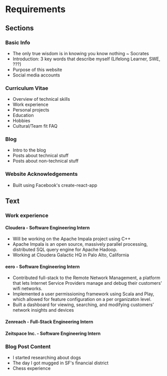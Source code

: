 # Requirements

## Sections

### Basic Info

* The only true wisdom is in knowing you know nothing ~ Socrates
* Introduction: 3 key words that describe myself (Lifelong Learner, SWE, ???)
* Purpose of this website
* Social media accounts

### Curriculum Vitae

* Overview of technical skills
* Work experience
* Personal projects
* Education
* Hobbies
* Cultural/Team fit FAQ

### Blog

* Intro to the blog
* Posts about technical stuff
* Posts about non-technical stuff

### Website Acknowledgements

* Built using Facebook's create-react-app

## Text

### Work experience

#### Cloudera - Software Engineering Intern

* Will be working on the Apache Impala project using C++
* Apache Impala is an open source, massively parallel processing, distributed SQL query engine for Apache Hadoop.
* Working at Cloudera Galactic HQ in Palo Alto, California

#### eero - Software Engineering Intern

* Contributed full-stack to the Remote Network Management, a platform that lets Internet Service Providers manage and debug their customers' wifi networks.
* Implemented a user permissioning framework using Scala and Play, which allowed for feature configuration on a per organizaton level.
* Built a dashboard for viewing, searching, and modifying customers’ network insights and devices

#### Zenreach - Full-Stack Engineering Intern

#### Zeitspace Inc. - Software Engineering Intern

### Blog Post Content

* I started researching about dogs
* The day I got mugged in SF's financial district
* Chess experience
